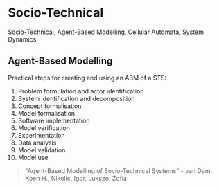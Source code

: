 # Socio-Technical

Socio-Technical, Agent-Based Modelling, Cellular Automata, System Dynamics 

## Agent-Based Modelling

Practical steps for creating and using an ABM of a STS:

1. Problem formulation and actor identification
1. System identification and decomposition
1. Concept formalisation
1. Model formalisation
1. Software implementation
1. Model verification
1. Experimentation
1. Data analysis
1. Model validation
1. Model use

> "Agent-Based Modelling of Socio-Technical Systems" - van Dam, Koen H., Nikolic, Igor, Lukszo, Zofia
